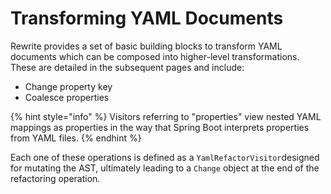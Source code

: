 # Transforming YAML Documents

Rewrite provides a set of basic building blocks to transform YAML documents which can be composed into higher-level transformations. These are detailed in the subsequent pages and include:

* Change property key
* Coalesce properties 

{% hint style="info" %}
Visitors referring to "properties" view nested YAML mappings as properties in the way that Spring Boot interprets properties from YAML files. 
{% endhint %}

Each one of these operations is defined as a `YamlRefactorVisitor`designed for mutating the AST, ultimately leading to a `Change` object at the end of the refactoring operation.

